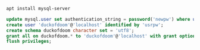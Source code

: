 ```bash
apt install mysql-server
```

```sql
update mysql.user set authentication_string = password('newpw') where user = 'root';
create user 'duckofdoom'@'localhost' identified by 'usrpw';
create schema duckofdoom character set = 'utf8';
grant all on duckofdoom.* to 'duckofdoom'@'localhost' with grant option;
flush privileges;
```
<!--stackedit_data:
eyJoaXN0b3J5IjpbMTE1MzM0MjAsMTQ0MjUxNTcyOV19
-->